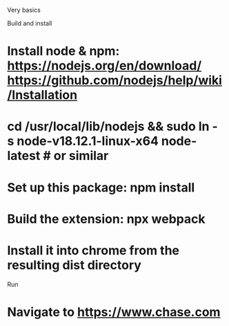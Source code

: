 Very basics

Build and install

# Install node & npm: https://nodejs.org/en/download/ https://github.com/nodejs/help/wiki/Installation
# cd /usr/local/lib/nodejs && sudo ln -s node-v18.12.1-linux-x64 node-latest  # or similar
# Set up this package: npm install
# Build the extension: npx webpack
# Install it into chrome from the resulting dist directory

Run

# Navigate to https://www.chase.com
